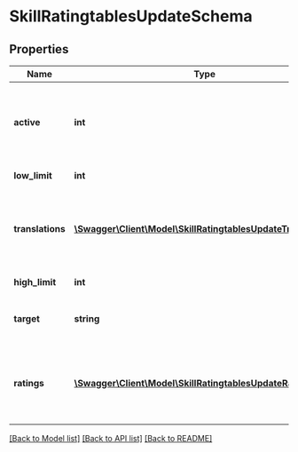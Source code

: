 # SkillRatingtablesUpdateSchema

## Properties
Name | Type | Description | Notes
------------ | ------------- | ------------- | -------------
**active** | **int** | If the created rating scale should be active 1 &#x3D; active 0 &#x3D; inactive. Default - 1 | [optional] 
**low_limit** | **int** | Low limit of the scale | [optional] 
**translations** | [**\Swagger\Client\Model\SkillRatingtablesUpdateTranslations**](SkillRatingtablesUpdateTranslations.md) | Array of translations, the system default language translation is mandatory | 
**high_limit** | **int** | High limit of the scale | [optional] 
**target** | **string** | Rating scale target - &#39;evaluation&#39;, &#39;kpi&#39; | 
**ratings** | [**\Swagger\Client\Model\SkillRatingtablesUpdateRatings**](SkillRatingtablesUpdateRatings.md) | List with ratings. Rating key(integer) should point to rating weight(value) | 

[[Back to Model list]](../README.md#documentation-for-models) [[Back to API list]](../README.md#documentation-for-api-endpoints) [[Back to README]](../README.md)


